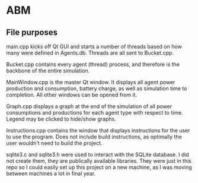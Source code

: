 # ABM

## File purposes

main.cpp kicks off Qt GUI and starts a number of threads based on how many were defined in Agents.db. Threads are all sent to Bucket.cpp.

Bucket.cpp contains every agent (thread) process, and therefore is the backbone of the entire simulation.

MainWindow.cpp is the master Qt window. It displays all agent power production and consumption, battery charge, as well as simulation time to completion. All other windows can be opened from it.

Graph.cpp displays a graph at the end of the simulation of all power consumptions and productions for each agent type with respect to time. Legend may be clicked to hide/show graphs.

Instructions.cpp contains the window that displays instructions for the user to use the program. Does not include build instructions, as optimally the user wouldn't need to build the project.

sqlite3.c and sqlite3.h were used to interact with the SQLite database. I did not create them, they are publically available libraries. They were just in this repo so I could easily set up this project on a new machine, as I was moving between machines a lot in final year.
